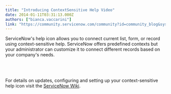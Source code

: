```yaml
---
title: "Introducing ContextSensitive Help Video"
date: 2014-01-11T03:31:13.000Z
authors: ["bianca.vaccarini"]
link: "https://community.servicenow.com/community?id=community_blog&sys_id=a9fca2a5dbd0dbc01dcaf3231f9619f3"
---
```

<p>ServiceNow's help icon allows you to connect current list, form, or record using context-sensitive help. ServiceNow offers predefined contexts but your administrator can customize it to connect different records based on your company's needs. </p><center><p style="min-height: 8pt; height: 8pt; padding: 0px; text-align: center;">  </p><p></p><p style="min-height: 8pt; height: 8pt; padding: 0px; text-align: left;">  </p><p style="text-align: left;">For details on updates, configuring and setting up your context-sensitive help icon visit the <a title="k-external-small" class="jive-link-external-small" href="http://wiki.servicenow.com/index.php?title=Context-Sensitive_Help" rel="nofollow" target="_blank">ServiceNow Wiki</a>.</p></center>
